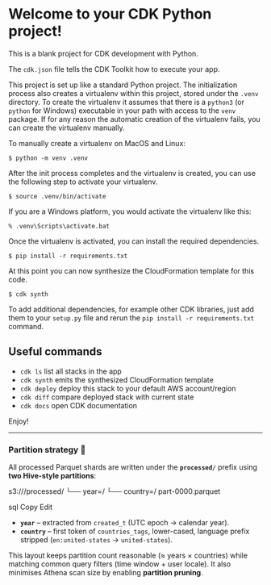 
# Welcome to your CDK Python project!

This is a blank project for CDK development with Python.

The `cdk.json` file tells the CDK Toolkit how to execute your app.

This project is set up like a standard Python project.  The initialization
process also creates a virtualenv within this project, stored under the `.venv`
directory.  To create the virtualenv it assumes that there is a `python3`
(or `python` for Windows) executable in your path with access to the `venv`
package. If for any reason the automatic creation of the virtualenv fails,
you can create the virtualenv manually.

To manually create a virtualenv on MacOS and Linux:

```
$ python -m venv .venv
```

After the init process completes and the virtualenv is created, you can use the following
step to activate your virtualenv.

```
$ source .venv/bin/activate
```

If you are a Windows platform, you would activate the virtualenv like this:

```
% .venv\Scripts\activate.bat
```

Once the virtualenv is activated, you can install the required dependencies.

```
$ pip install -r requirements.txt
```

At this point you can now synthesize the CloudFormation template for this code.

```
$ cdk synth
```

To add additional dependencies, for example other CDK libraries, just add
them to your `setup.py` file and rerun the `pip install -r requirements.txt`
command.

## Useful commands

 * `cdk ls`          list all stacks in the app
 * `cdk synth`       emits the synthesized CloudFormation template
 * `cdk deploy`      deploy this stack to your default AWS account/region
 * `cdk diff`        compare deployed stack with current state
 * `cdk docs`        open CDK documentation

Enjoy!


------------------------------------------------------------------
### Partition strategy 🚀

All processed Parquet shards are written under the **`processed/`** prefix using
**two Hive-style partitions**:

s3://<processed-bucket>/processed/
└── year=<YYYY>/
└── country=<slug>/
part-0000.parquet

sql
Copy
Edit

* **`year`** – extracted from `created_t` (UTC epoch → calendar year).  
* **`country`** – first token of `countries_tags`, lower-cased, language
  prefix stripped (`en:united-states` → `united-states`).

This layout keeps partition count reasonable (≈ years × countries) while
matching common query filters (time window + user locale). It also minimises
Athena scan size by enabling **partition pruning**.